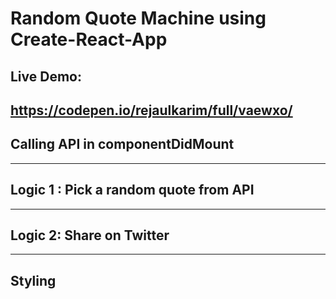 # Random Quote Machine using Create-React-App 
## Live Demo:
https://codepen.io/rejaulkarim/full/vaewxo/
-----------------------------------------------------------
## Calling API in componentDidMount

-----------------------------------------------------------
## Logic 1 : Pick a random quote from API

-----------------------------------------------------------
## Logic 2: Share on Twitter

-----------------------------------------------------------
## Styling

